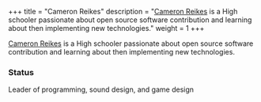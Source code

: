 +++
title = "Cameron Reikes"
description = "[Cameron Reikes](https://creikey.github.io) is a High schooler passionate about open source software contribution and learning about then implementing new technologies."
weight = 1
+++


[Cameron Reikes](https://creikey.github.io) is a High schooler passionate about open source software contribution and learning about then implementing new technologies.

### Status

Leader of programming, sound design, and game design
